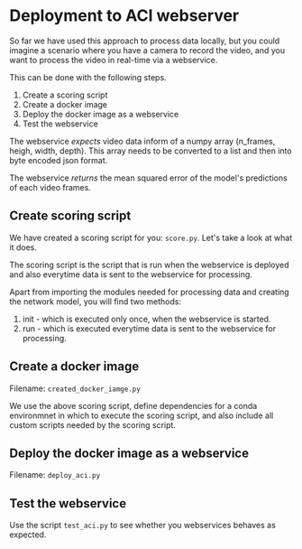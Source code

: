 # Deployment to ACI webserver

So far we have used this approach to process data locally, but you could imagine a scenario where you have a camera to record the video, and you want to process the video in real-time via a webservice. 

This can be done with the following steps. 

1. Create a scoring script
2. Create a docker image
3. Deploy the docker image as a webservice
4. Test the webservice

The webservice *expects* video data inform of a numpy array (n_frames, heigh, width, depth). This array needs to be converted to a list and then into byte encoded json format.

The webservice *returns* the mean squared error of the model's predictions of each video frames.


## Create scoring script

We have created a scoring script for you: `score.py`.  Let's take a look at what it does.  

The scoring script is the script that is run when the webservice is deployed and also everytime data is sent to the webservice for processing.

Apart from importing the modules needed for processing data and creating the network model, you will find two methods:

1. init - which is executed only once, when the webservice is started.
2. run - which is executed everytime data is sent to the webservice for processing.


## Create a docker image

Filename: `created_docker_iamge.py`

We use the above scoring script, define dependencies for a conda environmnet in which to execute the scoring script, and also include all custom scripts needed by the scoring script.


## Deploy the docker image as a webservice

Filename: `deploy_aci.py`

## Test the webservice

Use the script `test_aci.py` to see whether you webservices behaves as expected.
